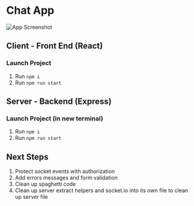 # Chat App

<img src="./screenshot.png" alt="App Screenshot">

## Client - Front End (React)
### Launch Project
1. Run `npm i`
2. Run `npm run start`

## Server - Backend (Express)
### Launch Project **(in new terminal)**
1. Run `npm i`
2. Run `npm run start`

## Next Steps

1. Protect socket events with authorization
2. Add errors messages and form validation
3. Clean up spaghetti code
4. Clean up server extract helpers and socket.io into its own file to clean up server file

